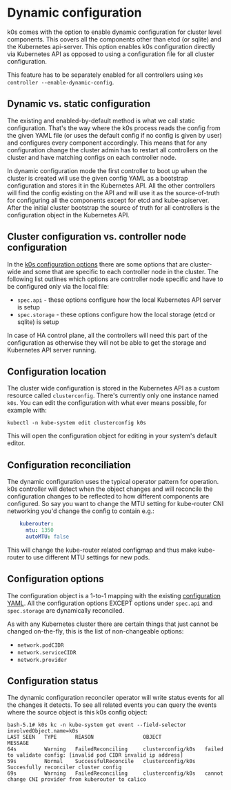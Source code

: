 # Dynamic configuration

k0s comes with the option to enable dynamic configuration for cluster level components. This covers all the components other than etcd (or sqlite) and the Kubernetes api-server. This option enables k0s configuration directly via Kubernetes API as opposed to using a configuration file for all cluster configuration.

This feature has to be separately enabled for all controllers using `k0s controller --enable-dynamic-config`.

## Dynamic vs. static configuration

The existing and enabled-by-default method is what we call static configuration. That's the way where the k0s process reads the config from the given YAML file (or uses the default config if no config is given by user) and configures every component accordingly. This means that for any configuration change the cluster admin has to restart all controllers on the cluster and have matching configs on each controller node.

In dynamic configuration mode the first controller to boot up when the cluster is created will use the given config YAML as a bootstrap configuration and stores it in the Kubernetes API. All the other controllers will find the config existing on the API and will use it as the source-of-truth for configuring all the components except for etcd and kube-apiserver. After the initial cluster bootstrap the source of truth for all controllers is the configuration object in the Kubernetes API.

## Cluster configuration vs. controller node configuration

In the [k0s configuration options](configuration.md) there are some options that are cluster-wide and some that are specific to each controller node in the cluster. The following list outlines which options are controller node specific and have to be configured only via the local file:

- `spec.api` - these options configure how the local Kubernetes API server is setup
- `spec.storage` - these options configure how the local storage (etcd or sqlite) is setup

In case of HA control plane, all the controllers will need this part of the configuration as otherwise they will not be able to get the storage and Kubernetes API server running.

## Configuration location

The cluster wide configuration is stored in the Kubernetes API as a custom resource called `clusterconfig`. There's currently only one instance named `k0s`. You can edit the configuration with what ever means possible, for example with:

```shell
kubectl -n kube-system edit clusterconfig k0s
```

This will open the configuration object for editing in your system's default editor.

## Configuration reconciliation

The dynamic configuration uses the typical operator pattern for operation. k0s controller will detect when the object changes and will reconcile the configuration changes to be reflected to how different components are configured. So say you want to change the MTU setting for kube-router CNI networking you'd change the config to contain e.g.:

```yaml
    kuberouter:
      mtu: 1350
      autoMTU: false
```

This will change the kube-router related configmap and thus make kube-router to use different MTU settings for new pods.

## Configuration options

The configuration object is a 1-to-1 mapping with the existing [configuration YAML](configuration.md). All the configuration options EXCEPT options under `spec.api` and `spec.storage` are dynamically reconciled.

As with any Kubernetes cluster there are certain things that just cannot be changed on-the-fly, this is the list of non-changeable options:

- `network.podCIDR`
- `network.serviceCIDR`
- `network.provider`

## Configuration status

The dynamic configuration reconciler operator will write status events for all the changes it detects. To see all related events you can query the events where the source object is this k0s config object:

```shell
bash-5.1# k0s kc -n kube-system get event --field-selector involvedObject.name=k0s
LAST SEEN   TYPE      REASON                OBJECT              MESSAGE
64s         Warning   FailedReconciling     clusterconfig/k0s   failed to validate config: [invalid pod CIDR invalid ip address]
59s         Normal    SuccessfulReconcile   clusterconfig/k0s   Succesfully reconciler cluster config
69s         Warning   FailedReconciling     clusterconfig/k0s   cannot change CNI provider from kuberouter to calico
```
